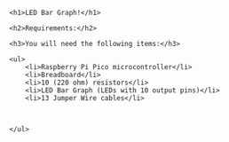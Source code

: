 <html>

<head>
</head>

<body>

	<h1>LED Bar Graph!</h1>
	
	<h2>Requirements:</h2>
	
	<h3>You will need the following items:</h3>
	
	<ul>
		<li>Raspberry Pi Pico microcontroller</li>
		<li>Breadboard</li>
		<li>10 (220 ohm) resistors</li>
		<li>LED Bar Graph (LEDs with 10 output pins)</li>
		<li>13 Jumper Wire cables</li>
		


	</ul>


</body>

</html>